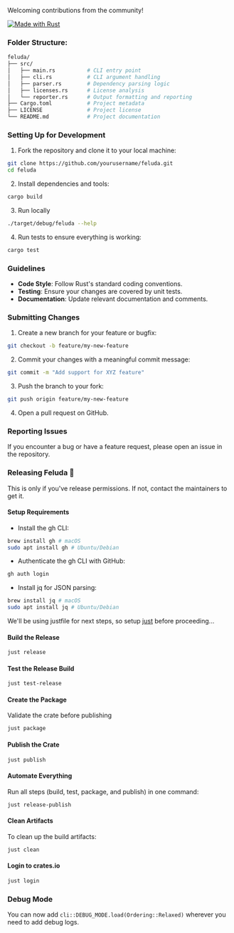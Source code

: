 Welcoming contributions from the community! 

[![Made with Rust](https://img.shields.io/badge/Made%20with-Rust-orange?logo=rust)](https://www.rust-lang.org/)

### Folder Structure:

```sh
feluda/
├── src/
│   ├── main.rs          # CLI entry point
│   ├── cli.rs           # CLI argument handling
│   ├── parser.rs        # Dependency parsing logic
│   ├── licenses.rs      # License analysis
│   └── reporter.rs      # Output formatting and reporting
├── Cargo.toml           # Project metadata
├── LICENSE              # Project license
└── README.md            # Project documentation
```

### Setting Up for Development

1. Fork the repository and clone it to your local machine:

```sh
git clone https://github.com/yourusername/feluda.git
cd feluda
```

2. Install dependencies and tools:

```sh
cargo build
```

3. Run locally

```sh
./target/debug/feluda --help
```

4. Run tests to ensure everything is working:

```sh
cargo test
```

### Guidelines

- **Code Style**: Follow Rust's standard coding conventions.
- **Testing**: Ensure your changes are covered by unit tests.
- **Documentation**: Update relevant documentation and comments.

### Submitting Changes

1. Create a new branch for your feature or bugfix:

```sh
git checkout -b feature/my-new-feature
```

2. Commit your changes with a meaningful commit message:

```sh
git commit -m "Add support for XYZ feature"
```

3. Push the branch to your fork:

```sh
git push origin feature/my-new-feature
```

4. Open a pull request on GitHub.

### Reporting Issues

If you encounter a bug or have a feature request, please open an issue in the repository.

### Releasing Feluda 🚀

This is only if you've release permissions. If not, contact the maintainers to get it.

#### Setup Requirements

- Install the gh CLI:
```sh
brew install gh # macOS
sudo apt install gh # Ubuntu/Debian
```

- Authenticate the gh CLI with GitHub:
```sh
gh auth login
```

- Install jq for JSON parsing:
```sh
brew install jq # macOS
sudo apt install jq # Ubuntu/Debian
```

We'll be using justfile for next steps, so setup [just](https://github.com/casey/just) before proceeding...

#### Build the Release
```sh
just release
```

#### Test the Release Build
```sh
just test-release
```

#### Create the Package
Validate the crate before publishing
```sh
just package
```

#### Publish the Crate
```sh
just publish
```

#### Automate Everything
Run all steps (build, test, package, and publish) in one command:

```sh
just release-publish
```

#### Clean Artifacts
To clean up the build artifacts:

```sh
just clean
```

#### Login to crates.io
```sh
just login
```

### Debug Mode

You can now add `cli::DEBUG_MODE.load(Ordering::Relaxed)` wherever you need to add debug logs.
